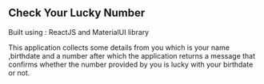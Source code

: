 Check Your Lucky Number 
----------------------------------------
Built using : ReactJS and MaterialUI library

This application collects some details from you which is your name ,birthdate and a number after which the application returns a message that confirms whether the number provided by you is lucky with your birthdate or not.

